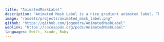 ```yaml
---
title: "AnimatedMaskLabel"
description: "Animated Mask Label is a nice gradient animated label. This is an easy way to add a shimmering effect to any view in your app. It is useful as an unobtrusive loading indicator."
image: "/assets/projects/animated_mask_label.png"
github: "https://github.com/jogendra/AnimatedMaskLabel"
weblink: "https://cocoapods.org/pods/AnimatedMaskLabel"
languages: Swift, Xcode, Ruby
---
```

